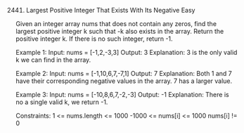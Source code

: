 2441. Largest Positive Integer That Exists With Its Negative
Easy

Given an integer array nums that does not contain any zeros, find the largest positive integer k such that -k also exists in the array.
Return the positive integer k. If there is no such integer, return -1.

Example 1:
Input: nums = [-1,2,-3,3]
Output: 3
Explanation: 3 is the only valid k we can find in the array.

Example 2:
Input: nums = [-1,10,6,7,-7,1]
Output: 7
Explanation: Both 1 and 7 have their corresponding negative values in the array. 7 has a larger value.

Example 3:
Input: nums = [-10,8,6,7,-2,-3]
Output: -1
Explanation: There is no a single valid k, we return -1.
 
Constraints:
1 <= nums.length <= 1000
-1000 <= nums[i] <= 1000
nums[i] != 0
